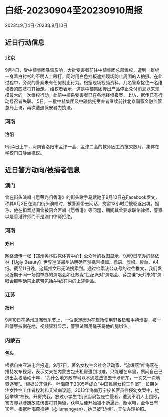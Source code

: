 # 白纸-20230904至20230910周报

2023年9月4日-2023年9月10日

## 近日行动信息

### 北京

9月4日，受中植集团暴雷影响，大批受害者前往中植集团总部维权，遭到一群统一身着白衬衫的不明人士殴打，同时用白色挡板遮挡现场防止周围的人拍摄。在此过程中，旁观的警察未有任何制止行为。根据现场视频资料，几名警察捉住一名维权者的四肢将其抬走。
维权者表示，这是中植集团传出产品停止兑付消息以来规模最大的一次维权行动，此前中植系受害者已在各地经侦报案、上访，据传已有行动号召者失联。
5日，一批中植集团及中融信托受害者继续前往北京国家金融监管总局上访，再次遭遇保安暴力执法。

### 河南

#### 洛阳

9月4日上午，河南省洛阳市孟津一高、孟津二高的教师因工资拖欠数月，集体在学校门口静坐抗议。

## 近日警方动向/被捕者信息

### 澳门

曾在街头演唱《愿荣光归香港》的街头歌手马赋驰于9月10日在Facebook发文，称其9月3日在澳门街头演唱时，被警察带去问话，拘留13小时后被驱逐出境。据称，他在扣留期间曾被问会否唱《愿香港》等问题，期间其曾要求联络律师，警察以是香港律师而不是澳门律师拒绝。

### 河南

#### 郑州

网络流传一张【郑州奥林匹克体育中心】公众号的截图显示，9月9日举办的蔡依林【Ugly Beauty】世界巡演郑州站明确严禁携带横幅、标语、旗帜、传单、A4纸。截至11日晚，这篇推文已无法搜索到。通过检索该公众号的过往推文，我们发现近期于同一场馆举办的演唱会如汪苏泷“世纪派对”演唱会、薛之谦“天外来物”演唱会都明确禁止携带包括A4纸在内的上述物品。

### 江苏

#### 扬州

9月10日在扬州瓜洲音乐节上，一位歌迷因为在现场使用野餐垫和手持烟雾，被一群警察按倒在地，视频资料显示，警察试图用绳子将他的腿绑住。

### 内蒙古

#### 包头

根据自由亚洲电台报道，9月7日，著名女权主义社会活动家、“流氓燕”叶海燕在推特发布视频，表示丈夫在内蒙古包头租房遭到刁难，只能睡在车里，质问自己已退出女权活动十年，“为什么地方政府可以不通过法律去干涉房东，一次又一次地驱逐我”。
根据公开资料，叶海燕于2005年成立“中国民间女权工作室”，长期关注女性性工作者权利和艾滋病议题。2013年海南万宁校长官员性侵幼女案中，她因举牌“校长，开房找我，放过小学生”抗议当局包庇性侵者，遭到不明人士围殴，警方却以涉嫌故意伤害将其拘留，获释后便开始被不断逼迁、断水电，至今已有10年。根据叶海燕推特（@liumangyan），她已被“边控”，无法办理护照。
